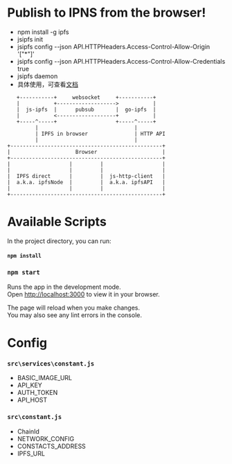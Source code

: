# Publish to IPNS from the browser!
- npm install -g ipfs
- jsipfs init
- jsipfs config --json API.HTTPHeaders.Access-Control-Allow-Origin '[\"*\"]'
- jsipfs config --json API.HTTPHeaders.Access-Control-Allow-Credentials true
- jsipfs daemon
- 具体使用，可查看[文档](https://docs.ipfs.tech/basics/js/js-ipfs/#install-js-ipfs)

```
   +-----------+     websocket     +-----------+
   |           +------------------->           |
   |  js-ipfs  |      pubsub       |  go-ipfs  |
   |           <-------------------+           |
   +-----^-----+                   +-----^-----+
         |                               |
         | IPFS in browser               | HTTP API
         |                               |
+-------------------------------------------------+
|                     Browser                     |
+-------------------------------------------------+
|                   |         |                   |
|                   |         |                   |
|  IPFS direct      |         |  js-http-client   |
|  a.k.a. ipfsNode  |         |  a.k.a. ipfsAPI   |
|                   |         |                   |
+-------------------------------------------------+
```

# Available Scripts

In the project directory, you can run:

#### `npm install`

### `npm start`

Runs the app in the development mode.\
Open [http://localhost:3000](http://localhost:3000) to view it in your browser.

The page will reload when you make changes.\
You may also see any lint errors in the console.

# Config

### `src\services\constant.js` 
- BASIC_IMAGE_URL
- API_KEY
- AUTH_TOKEN
- API_HOST

### `src\constant.js`
- ChainId
- NETWORK_CONFIG
- CONSTACTS_ADDRESS
- IPFS_URL